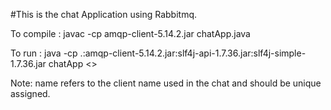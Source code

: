#This is the chat Application using Rabbitmq.

To compile :
javac -cp amqp-client-5.14.2.jar chatApp.java

To run :
java -cp .:amqp-client-5.14.2.jar:slf4j-api-1.7.36.jar:slf4j-simple-1.7.36.jar chatApp <<name>>

Note: name refers to the client name used in the chat and should be unique assigned.
